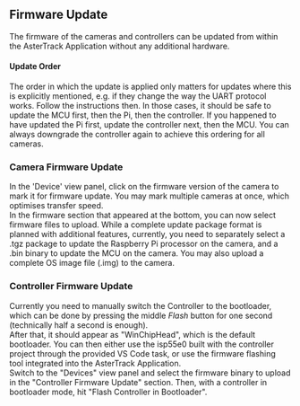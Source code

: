 ## Firmware Update

The firmware of the cameras and controllers can be updated from within the AsterTrack Application without any additional hardware.

#### Update Order
The order in which the update is applied only matters for updates where this is explicitly mentioned, e.g. if they change the way the UART protocol works. Follow the instructions then.
In those cases, it should be safe to update the MCU first, then the Pi, then the controller. If you happened to have updated the Pi first, update the controller next, then the MCU. You can always downgrade the controller again to achieve this ordering for all cameras.

### Camera Firmware Update
In the 'Device' view panel, click on the firmware version of the camera to mark it for firmware update. You may mark multiple cameras at once, which optimises transfer speed. <br>
In the firmware section that appeared at the bottom, you can now select firmware files to upload. While a complete update package format is planned with additional features, currently, you need to separately select a .tgz package to update the Raspberry Pi processor on the camera, and a .bin binary to update the MCU on the camera. You may also upload a complete OS image file (.img) to the camera.

### Controller Firmware Update
Currently you need to manually switch the Controller to the bootloader, which can be done by pressing the middle *Flash* button for one second (technically half a second is enough). <br>
After that, it should appear as "WinChipHead", which is the default bootloader. You can then either use the isp55e0 built with the controller project through the provided VS Code task, or use the firmware flashing tool integrated into the AsterTrack Application. <br>
Switch to the "Devices" view panel and select the firmware binary to upload in the "Controller Firmware Update" section. Then, with a controller in bootloader mode, hit "Flash Controller in Bootloader".